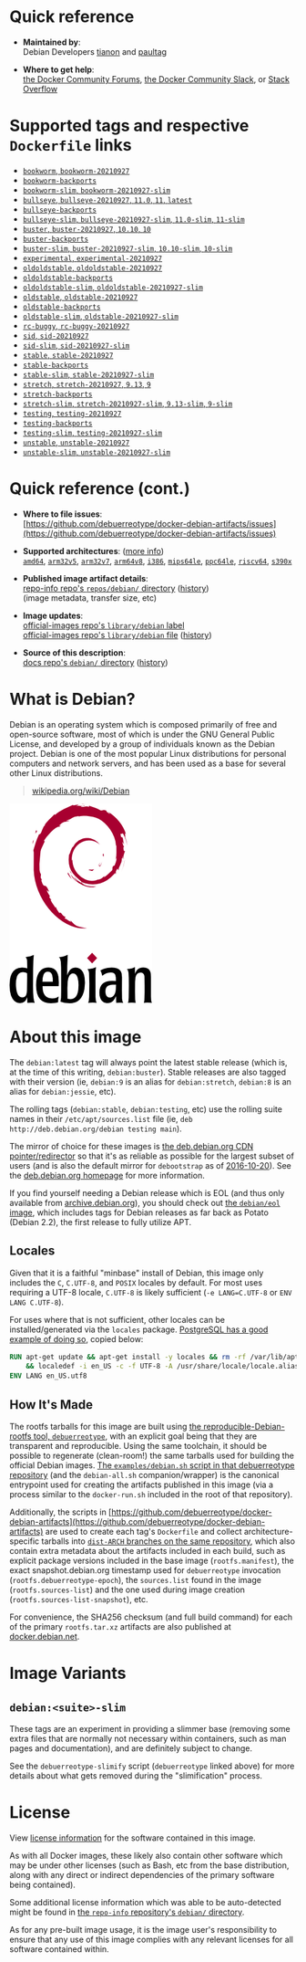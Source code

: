 <!--

********************************************************************************

WARNING:

    DO NOT EDIT "debian/README.md"

    IT IS AUTO-GENERATED

    (from the other files in "debian/" combined with a set of templates)

********************************************************************************

-->

# Quick reference

-	**Maintained by**:  
	Debian Developers [tianon](https://qa.debian.org/developer.php?login=tianon) and [paultag](https://qa.debian.org/developer.php?login=paultag)

-	**Where to get help**:  
	[the Docker Community Forums](https://forums.docker.com/), [the Docker Community Slack](https://dockr.ly/slack), or [Stack Overflow](https://stackoverflow.com/search?tab=newest&q=docker)

# Supported tags and respective `Dockerfile` links

-	[`bookworm`, `bookworm-20210927`](https://github.com/debuerreotype/docker-debian-artifacts/blob/67181104c635279692b54b5448f74387212d9f18/bookworm/Dockerfile)
-	[`bookworm-backports`](https://github.com/debuerreotype/docker-debian-artifacts/blob/67181104c635279692b54b5448f74387212d9f18/bookworm/backports/Dockerfile)
-	[`bookworm-slim`, `bookworm-20210927-slim`](https://github.com/debuerreotype/docker-debian-artifacts/blob/67181104c635279692b54b5448f74387212d9f18/bookworm/slim/Dockerfile)
-	[`bullseye`, `bullseye-20210927`, `11.0`, `11`, `latest`](https://github.com/debuerreotype/docker-debian-artifacts/blob/67181104c635279692b54b5448f74387212d9f18/bullseye/Dockerfile)
-	[`bullseye-backports`](https://github.com/debuerreotype/docker-debian-artifacts/blob/67181104c635279692b54b5448f74387212d9f18/bullseye/backports/Dockerfile)
-	[`bullseye-slim`, `bullseye-20210927-slim`, `11.0-slim`, `11-slim`](https://github.com/debuerreotype/docker-debian-artifacts/blob/67181104c635279692b54b5448f74387212d9f18/bullseye/slim/Dockerfile)
-	[`buster`, `buster-20210927`, `10.10`, `10`](https://github.com/debuerreotype/docker-debian-artifacts/blob/67181104c635279692b54b5448f74387212d9f18/buster/Dockerfile)
-	[`buster-backports`](https://github.com/debuerreotype/docker-debian-artifacts/blob/67181104c635279692b54b5448f74387212d9f18/buster/backports/Dockerfile)
-	[`buster-slim`, `buster-20210927-slim`, `10.10-slim`, `10-slim`](https://github.com/debuerreotype/docker-debian-artifacts/blob/67181104c635279692b54b5448f74387212d9f18/buster/slim/Dockerfile)
-	[`experimental`, `experimental-20210927`](https://github.com/debuerreotype/docker-debian-artifacts/blob/67181104c635279692b54b5448f74387212d9f18/experimental/Dockerfile)
-	[`oldoldstable`, `oldoldstable-20210927`](https://github.com/debuerreotype/docker-debian-artifacts/blob/67181104c635279692b54b5448f74387212d9f18/oldoldstable/Dockerfile)
-	[`oldoldstable-backports`](https://github.com/debuerreotype/docker-debian-artifacts/blob/67181104c635279692b54b5448f74387212d9f18/oldoldstable/backports/Dockerfile)
-	[`oldoldstable-slim`, `oldoldstable-20210927-slim`](https://github.com/debuerreotype/docker-debian-artifacts/blob/67181104c635279692b54b5448f74387212d9f18/oldoldstable/slim/Dockerfile)
-	[`oldstable`, `oldstable-20210927`](https://github.com/debuerreotype/docker-debian-artifacts/blob/67181104c635279692b54b5448f74387212d9f18/oldstable/Dockerfile)
-	[`oldstable-backports`](https://github.com/debuerreotype/docker-debian-artifacts/blob/67181104c635279692b54b5448f74387212d9f18/oldstable/backports/Dockerfile)
-	[`oldstable-slim`, `oldstable-20210927-slim`](https://github.com/debuerreotype/docker-debian-artifacts/blob/67181104c635279692b54b5448f74387212d9f18/oldstable/slim/Dockerfile)
-	[`rc-buggy`, `rc-buggy-20210927`](https://github.com/debuerreotype/docker-debian-artifacts/blob/67181104c635279692b54b5448f74387212d9f18/rc-buggy/Dockerfile)
-	[`sid`, `sid-20210927`](https://github.com/debuerreotype/docker-debian-artifacts/blob/67181104c635279692b54b5448f74387212d9f18/sid/Dockerfile)
-	[`sid-slim`, `sid-20210927-slim`](https://github.com/debuerreotype/docker-debian-artifacts/blob/67181104c635279692b54b5448f74387212d9f18/sid/slim/Dockerfile)
-	[`stable`, `stable-20210927`](https://github.com/debuerreotype/docker-debian-artifacts/blob/67181104c635279692b54b5448f74387212d9f18/stable/Dockerfile)
-	[`stable-backports`](https://github.com/debuerreotype/docker-debian-artifacts/blob/67181104c635279692b54b5448f74387212d9f18/stable/backports/Dockerfile)
-	[`stable-slim`, `stable-20210927-slim`](https://github.com/debuerreotype/docker-debian-artifacts/blob/67181104c635279692b54b5448f74387212d9f18/stable/slim/Dockerfile)
-	[`stretch`, `stretch-20210927`, `9.13`, `9`](https://github.com/debuerreotype/docker-debian-artifacts/blob/67181104c635279692b54b5448f74387212d9f18/stretch/Dockerfile)
-	[`stretch-backports`](https://github.com/debuerreotype/docker-debian-artifacts/blob/67181104c635279692b54b5448f74387212d9f18/stretch/backports/Dockerfile)
-	[`stretch-slim`, `stretch-20210927-slim`, `9.13-slim`, `9-slim`](https://github.com/debuerreotype/docker-debian-artifacts/blob/67181104c635279692b54b5448f74387212d9f18/stretch/slim/Dockerfile)
-	[`testing`, `testing-20210927`](https://github.com/debuerreotype/docker-debian-artifacts/blob/67181104c635279692b54b5448f74387212d9f18/testing/Dockerfile)
-	[`testing-backports`](https://github.com/debuerreotype/docker-debian-artifacts/blob/67181104c635279692b54b5448f74387212d9f18/testing/backports/Dockerfile)
-	[`testing-slim`, `testing-20210927-slim`](https://github.com/debuerreotype/docker-debian-artifacts/blob/67181104c635279692b54b5448f74387212d9f18/testing/slim/Dockerfile)
-	[`unstable`, `unstable-20210927`](https://github.com/debuerreotype/docker-debian-artifacts/blob/67181104c635279692b54b5448f74387212d9f18/unstable/Dockerfile)
-	[`unstable-slim`, `unstable-20210927-slim`](https://github.com/debuerreotype/docker-debian-artifacts/blob/67181104c635279692b54b5448f74387212d9f18/unstable/slim/Dockerfile)

# Quick reference (cont.)

-	**Where to file issues**:  
	[https://github.com/debuerreotype/docker-debian-artifacts/issues](https://github.com/debuerreotype/docker-debian-artifacts/issues)

-	**Supported architectures**: ([more info](https://github.com/docker-library/official-images#architectures-other-than-amd64))  
	[`amd64`](https://hub.docker.com/r/amd64/debian/), [`arm32v5`](https://hub.docker.com/r/arm32v5/debian/), [`arm32v7`](https://hub.docker.com/r/arm32v7/debian/), [`arm64v8`](https://hub.docker.com/r/arm64v8/debian/), [`i386`](https://hub.docker.com/r/i386/debian/), [`mips64le`](https://hub.docker.com/r/mips64le/debian/), [`ppc64le`](https://hub.docker.com/r/ppc64le/debian/), [`riscv64`](https://hub.docker.com/r/riscv64/debian/), [`s390x`](https://hub.docker.com/r/s390x/debian/)

-	**Published image artifact details**:  
	[repo-info repo's `repos/debian/` directory](https://github.com/docker-library/repo-info/blob/master/repos/debian) ([history](https://github.com/docker-library/repo-info/commits/master/repos/debian))  
	(image metadata, transfer size, etc)

-	**Image updates**:  
	[official-images repo's `library/debian` label](https://github.com/docker-library/official-images/issues?q=label%3Alibrary%2Fdebian)  
	[official-images repo's `library/debian` file](https://github.com/docker-library/official-images/blob/master/library/debian) ([history](https://github.com/docker-library/official-images/commits/master/library/debian))

-	**Source of this description**:  
	[docs repo's `debian/` directory](https://github.com/docker-library/docs/tree/master/debian) ([history](https://github.com/docker-library/docs/commits/master/debian))

# What is Debian?

Debian is an operating system which is composed primarily of free and open-source software, most of which is under the GNU General Public License, and developed by a group of individuals known as the Debian project. Debian is one of the most popular Linux distributions for personal computers and network servers, and has been used as a base for several other Linux distributions.

> [wikipedia.org/wiki/Debian](https://en.wikipedia.org/wiki/Debian)

![logo](https://raw.githubusercontent.com/docker-library/docs/b449be7df57e9ed9086bb5821bfb5d6cdc5d67a4/debian/logo.png)

# About this image

The `debian:latest` tag will always point the latest stable release (which is, at the time of this writing, `debian:buster`). Stable releases are also tagged with their version (ie, `debian:9` is an alias for `debian:stretch`, `debian:8` is an alias for `debian:jessie`, etc).

The rolling tags (`debian:stable`, `debian:testing`, etc) use the rolling suite names in their `/etc/apt/sources.list` file (ie, `deb http://deb.debian.org/debian testing main`).

The mirror of choice for these images is [the deb.debian.org CDN pointer/redirector](https://deb.debian.org) so that it's as reliable as possible for the largest subset of users (and is also the default mirror for `debootstrap` as of [2016-10-20](https://anonscm.debian.org/cgit/d-i/debootstrap.git/commit/?id=9e8bc60ad1ccf3a25ce7890526b70059f3e770de)). See the [deb.debian.org homepage](https://deb.debian.org) for more information.

If you find yourself needing a Debian release which is EOL (and thus only available from [archive.debian.org](http://archive.debian.org)), you should check out [the `debian/eol` image](https://hub.docker.com/r/debian/eol/), which includes tags for Debian releases as far back as Potato (Debian 2.2), the first release to fully utilize APT.

## Locales

Given that it is a faithful "minbase" install of Debian, this image only includes the `C`, `C.UTF-8`, and `POSIX` locales by default. For most uses requiring a UTF-8 locale, `C.UTF-8` is likely sufficient (`-e LANG=C.UTF-8` or `ENV LANG C.UTF-8`).

For uses where that is not sufficient, other locales can be installed/generated via the `locales` package. [PostgreSQL has a good example of doing so](https://github.com/docker-library/postgres/blob/69bc540ecfffecce72d49fa7e4a46680350037f9/9.6/Dockerfile#L21-L24), copied below:

```dockerfile
RUN apt-get update && apt-get install -y locales && rm -rf /var/lib/apt/lists/* \
	&& localedef -i en_US -c -f UTF-8 -A /usr/share/locale/locale.alias en_US.UTF-8
ENV LANG en_US.utf8
```

## How It's Made

The rootfs tarballs for this image are built using [the reproducible-Debian-rootfs tool, `debuerreotype`](https://github.com/debuerreotype/debuerreotype), with an explicit goal being that they are transparent and reproducible. Using the same toolchain, it should be possible to regenerate (clean-room!) the same tarballs used for building the official Debian images. [The `examples/debian.sh` script in that debuerreotype repository](https://github.com/debuerreotype/debuerreotype/blob/master/examples/debian.sh) (and the `debian-all.sh` companion/wrapper) is the canonical entrypoint used for creating the artifacts published in this image (via a process similar to the `docker-run.sh` included in the root of that repository).

Additionally, the scripts in [https://github.com/debuerreotype/docker-debian-artifacts](https://github.com/debuerreotype/docker-debian-artifacts) are used to create each tag's `Dockerfile` and collect architecture-specific tarballs into [`dist-ARCH` branches on the same repository](https://github.com/debuerreotype/docker-debian-artifacts/branches), which also contain extra metadata about the artifacts included in each build, such as explicit package versions included in the base image (`rootfs.manifest`), the exact snapshot.debian.org timestamp used for `debuerreotype` invocation (`rootfs.debuerreotype-epoch`), the `sources.list` found in the image (`rootfs.sources-list`) and the one used during image creation (`rootfs.sources-list-snapshot`), etc.

For convenience, the SHA256 checksum (and full build command) for each of the primary `rootfs.tar.xz` artifacts are also published at [docker.debian.net](https://docker.debian.net/).

# Image Variants

## `debian:<suite>-slim`

These tags are an experiment in providing a slimmer base (removing some extra files that are normally not necessary within containers, such as man pages and documentation), and are definitely subject to change.

See the `debuerreotype-slimify` script (`debuerreotype` linked above) for more details about what gets removed during the "slimification" process.

# License

View [license information](https://www.debian.org/social_contract#guidelines) for the software contained in this image.

As with all Docker images, these likely also contain other software which may be under other licenses (such as Bash, etc from the base distribution, along with any direct or indirect dependencies of the primary software being contained).

Some additional license information which was able to be auto-detected might be found in [the `repo-info` repository's `debian/` directory](https://github.com/docker-library/repo-info/tree/master/repos/debian).

As for any pre-built image usage, it is the image user's responsibility to ensure that any use of this image complies with any relevant licenses for all software contained within.
